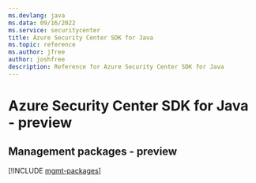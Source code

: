 ```yaml
---
ms.devlang: java
ms.data: 09/16/2022
ms.service: securitycenter
title: Azure Security Center SDK for Java
ms.topic: reference
ms.author: jfree
author: joshfree
description: Reference for Azure Security Center SDK for Java
---
```

# Azure Security Center SDK for Java - preview

## Management packages - preview
[!INCLUDE [mgmt-packages](security-center-mgmt-index.md)]